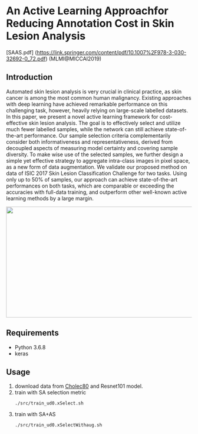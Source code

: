# An Active Learning Approachfor Reducing Annotation Cost in Skin Lesion Analysis
[SAAS.pdf] (https://link.springer.com/content/pdf/10.1007%2F978-3-030-32692-0_72.pdf) (MLMI@MICCAI2019)
## Introduction
Automated skin lesion analysis is very crucial in clinical practice, as skin cancer is among the most common human malignancy. Existing approaches with deep learning have achieved remarkable performance on this challenging task, however, heavily relying on large-scale labelled datasets. In this paper, we present a novel active learning framework for cost-effective skin lesion analysis. The goal is to effectively select and utilize much fewer labelled samples, while the network can still achieve state-of-the-art performance. Our sample selection criteria complementarily consider both informativeness and representativeness, derived from decoupled aspects of measuring model certainty and covering sample diversity. To make wise use of the selected samples, we further design a simple yet effective strategy to aggregate intra-class images in pixel space, as a new form of data augmentation. We validate our proposed method on data of ISIC 2017 Skin Lesion Classification Challenge for two tasks. Using only up to 50% of samples, our approach can achieve state-of-the-art performances on both tasks, which are comparable or exceeding the accuracies with full-data training, and outperform other well-known active learning methods by a large margin.
<td><img src="figure3-1.png" width=960 height=300></td>

## Requirements
- Python 3.6.8
- keras 
## Usage
1.  download data from [Cholec80](http://camma.u-strasbg.fr/datasets) and Resnet101 model.
2.  train with SA selection metric
    ```
    ./src/train_ud0.xSelect.sh 
    ```
3.  train with SA+AS 
    ```
    ./src/train_ud0.xSelectWithaug.sh 
    ```
